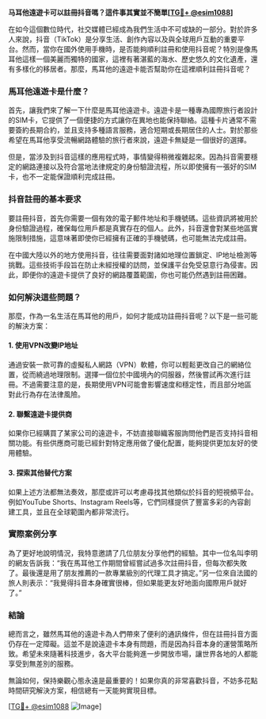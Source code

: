 **马耳他遠遊卡可以註冊抖音嗎？這件事其實並不簡單[[TG💪+ @esim1088](https://t.me/s/esim1088)]**

在如今這個數位時代，社交媒體已經成為我們生活中不可或缺的一部分。對於許多人來說，抖音（TikTok）是分享生活、創作內容以及與全球用戶互動的重要平台。然而，當你在國外使用手機時，是否能夠順利註冊和使用抖音呢？特別是像馬耳他這樣一個美麗而獨特的國家，這裡有著湛藍的海水、歷史悠久的文化遺產，還有多樣化的移居者。那麼，馬耳他的遠遊卡能否幫助你在這裡順利註冊抖音呢？

### 馬耳他遠遊卡是什麼？

首先，讓我們來了解一下什麼是馬耳他遠遊卡。遠遊卡是一種專為國際旅行者設計的SIM卡，它提供了一個便捷的方式讓你在異地也能保持聯絡。這種卡片通常不需要簽約長期合約，並且支持多種語言服務，適合短期或長期居住的人士。對於那些希望在馬耳他享受流暢網路體驗的旅行者來說，遠遊卡無疑是一個很好的選擇。

但是，當涉及到抖音這樣的應用程式時，事情變得稍微複雜起來。因為抖音需要穩定的網路連接以及符合當地法律規定的身份驗證流程，所以即使擁有一張好的SIM卡，也不一定能保證順利完成註冊。

### 抖音註冊的基本要求

要註冊抖音，首先你需要一個有效的電子郵件地址和手機號碼。這些資訊將被用於身份驗證過程，確保每位用戶都是真實存在的個人。此外，抖音還會對某些地區實施限制措施，這意味著即使你已經擁有正確的手機號碼，也可能無法完成註冊。

在中國大陸以外的地方使用抖音，往往需要面對諸如地理位置鎖定、IP地址檢測等挑戰。這些技術手段旨在防止未經授權的訪問，並保護平台免受惡意行為侵害。因此，即便你的遠遊卡提供了良好的網路覆蓋範圍，你也可能仍然遇到註冊困難。

### 如何解決這些問題？

那麼，作為一名生活在馬耳他的用戶，如何才能成功註冊抖音呢？以下是一些可能的解決方案：

#### 1. 使用VPN改變IP地址
通過安裝一款可靠的虛擬私人網路（VPN）軟體，你可以輕鬆更改自己的網絡位置，從而繞過地理限制。選擇一個位於中國境內的伺服器，然後嘗試再次進行註冊。不過需要注意的是，長期使用VPN可能會影響速度和穩定性，而且部分地區對此行為存在法律風險。

#### 2. 聯繫遠遊卡提供商
如果你已經購買了某家公司的遠遊卡，不妨直接聯織客服詢問他們是否支持抖音相關功能。有些供應商可能已經針對特定應用做了優化配置，能夠提供更加友好的使用體驗。

#### 3. 探索其他替代方案
如果上述方法都無法奏效，那麼或許可以考慮尋找其他類似於抖音的短視頻平台。例如YouTube Shorts、Instagram Reels等，它們同樣提供了豐富多彩的內容創建工具，並且在全球範圍內都非常流行。

### 實際案例分享

為了更好地說明情況，我特意邀請了几位朋友分享他們的經驗。其中一位名叫李明的網友告訴我：“我在馬耳他工作期間曾經嘗試過多次註冊抖音，但每次都失敗了。最後還是用了朋友推薦的一款專業級別的代理工具才搞定。”另一位來自法國的旅人則表示：“我覺得抖音本身確實很棒，但如果能更友好地面向國際用戶就好了。”

### 結論

總而言之，雖然馬耳他的遠遊卡為人們帶來了便利的通訊條件，但在註冊抖音方面仍存在一定障礙。這並不是說遠遊卡本身有問題，而是因為抖音本身的運營策略所致。希望未來隨著科技進步，各大平台能夠進一步開放市場，讓世界各地的人都能享受到無差別的服務。

無論如何，保持樂觀心態永遠是最重要的！如果你真的非常喜歡抖音，不妨多花點時間研究解決方案，相信總有一天能夠實現目標。

[[TG💪+ @esim1088](https://t.me/s/esim1088) ![Image](https://i.postimg.cc/4NQfJmqS/Snipaste-2025-05-13-00-14-12.png)]